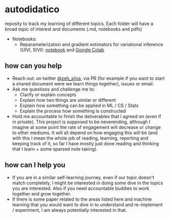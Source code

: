 # autodidatico
reposity to track my learning of different topics. Each folder will have a broad topic of interest and documents (.md, notebooks and pdfs)

- Notebooks:
  - Reparameterization and gradient estimators for variational inference (UIVI, SIVI): [notebook](machine%20learning%20and%20statistics/variational%20inference%20foundations/implicit_vi.ipynb) and [Google Colab](https://colab.research.google.com/drive/1znA-K9F4C7Rp-uN13wFb9daHfzmdDRas?usp=sharing)

## how can you help
- Reach out: on twitter [@zeh_silva](https://twitter.com/zeh_silva), via PR (for example if you want to start a shared document were we learn things together), issues or email.
- Ask me questions and challenge me to:
  - Clarify or explain concepts
  - Explain how two things are similar or different
  - Explain how something can be applied in ML / CS / Stats
  - Explain the process how something is constructed
- Hold me accountable to finish the deliverables that I agreed on (even if in private). This project is supposed to be neverending, although I imagine at some point the rate of engagement will decrease or change to other mediums. It will all depend on how engaging this will be (and with this I mean the whole job of reading, learning, reporting and keeping track of it, so far I have mostly just done reading and thinking that I learn + some sparsed note taking).


## how can I help you
- If you are in a similar self-learning journey, even if our topic doesn't match completely, I might be interested in doing some dive in the topics you are interested. Also if you need accountable buddies to work together and grow together.
- If there is some paper related to the areas listed here and machine learning that you would want to dive in to understand and re-implement / experiment, I am always potentially interested in that.
